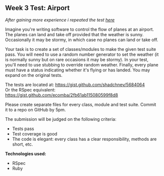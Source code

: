 Week 3 Test: Airport
---------------------

*After gaining more experience i repeated the test [here]*

Imagine you're writing software to control the flow of planes at an airport. The planes can land and take off provided that the weather is sunny. Occasionally it may be stormy, in which case no planes can land or take off.

Your task is to create a set of classes/modules to make the given test suite pass. You will need to use a random number generator to set the weather (it is normally sunny but on rare occasions it may be stormy). In your test, you'll need to use stubbing to override random weather. Finally, every plane must have a status indicating whether it's flying or has landed. You may expand on the original tests.

The tests are located at: https://gist.github.com/shadchnev/5684064  
Or the RSpec equivalent: https://gist.github.com/ecomba/2fb61ab115080599f8d8

Please create separate files for every class, module and test suite. Commit it to a repo on GitHub by 5pm.

The submission will be judged on the following criteria:
* Tests pass
* Test coverage is good
* The code is elegant: every class has a clear responsibility, methods are short, etc.

**Technologies used:**
* RSpec
* Ruby


[here]: https://github.com/ab-thomas/Airport_reloaded
